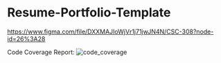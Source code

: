 # Resume-Portfolio-Template

https://www.figma.com/file/DXXMAJIoWjVr1j71jwJN4N/CSC-308?node-id=26%3A28

Code Coverage Report:
![code_coverage](https://user-images.githubusercontent.com/81539172/158482866-28fd16f6-b960-451b-9c17-19f88a51ce72.png)
